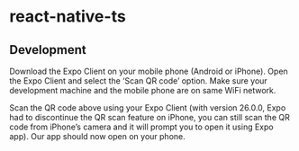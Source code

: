 # react-native-ts

## Development

Download the Expo Client on your mobile phone (Android or iPhone). Open the Expo Client and select the ‘Scan QR code’ option. Make sure your development machine and the mobile phone are on same WiFi network.

Scan the QR code above using your Expo Client (with version 26.0.0, Expo had to discontinue the QR scan feature on iPhone, you can still scan the QR code from iPhone’s camera and it will prompt you to open it using Expo app). Our app should now open on your phone.

